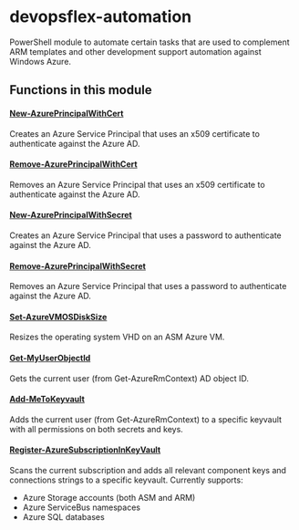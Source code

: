devopsflex-automation
=======================

PowerShell module to automate certain tasks that are used to complement ARM templates and other development support automation against Windows Azure.

## Functions in this module

#### [New-AzurePrincipalWithCert](docs/New-AzurePrincipalWithCert.md)

Creates an Azure Service Principal that uses an x509 certificate to authenticate against the Azure AD.

#### [Remove-AzurePrincipalWithCert](docs/Remove-AzurePrincipalWithCert.md)

Removes an Azure Service Principal that uses an x509 certificate to authenticate against the Azure AD.

#### [New-AzurePrincipalWithSecret](docs/New-AzurePrincipalWithSecret.md)

Creates an Azure Service Principal that uses a password to authenticate against the Azure AD.

#### [Remove-AzurePrincipalWithSecret](docs/Remove-AzurePrincipalWithSecret.md)

Removes an Azure Service Principal that uses a password to authenticate against the Azure AD.

#### [Set-AzureVMOSDiskSize](docs/Set-AzureVMOSDiskSize.md)

Resizes the operating system VHD on an ASM Azure VM.

#### [Get-MyUserObjectId](docs/Get-MyUserObjectId.md)

Gets the current user (from Get-AzureRmContext) AD object ID.

#### [Add-MeToKeyvault](docs/Add-MeToKeyvault.md)

Adds the current user (from Get-AzureRmContext) to a specific keyvault with all permissions on both secrets and keys.

#### [Register-AzureSubscriptionInKeyVault](docs/Register-AzureSubscriptionInKeyVault.md)

Scans the current subscription and adds all relevant component keys and connections strings to a specific keyvault.
Currently supports:

- Azure Storage accounts (both ASM and ARM)
- Azure ServiceBus namespaces
- Azure SQL databases